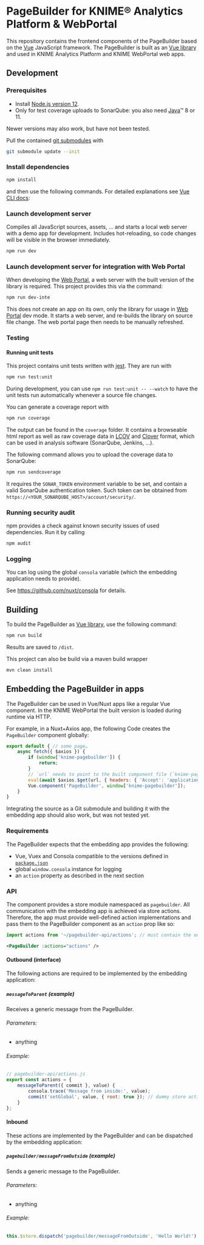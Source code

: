# PageBuilder for KNIME® Analytics Platform & WebPortal

This repository contains the frontend components of the PageBuilder based on the [Vue] JavaScript framework.
The PageBuilder is built as an [Vue library] and used in KNIME Analytics Platform and KNIME WebPortal web apps.

## Development

### Prerequisites

* Install [Node.js version 12][node].
* Only for test coverage uploads to SonarQube: you also need [Java]™ 8 or 11.

Newer versions may also work, but have not been tested.

Pull the contained [git submodules](https://stackoverflow.com/a/4438292/5134084) with
```sh
git submodule update --init
```

### Install dependencies

```sh
npm install
```

and then use the following commands. For detailed explanations see [Vue CLI docs]:


### Launch development server
Compiles all JavaScript sources, assets, … and starts a local web server with a demo app for development.
Includes hot-reloading, so code changes will be visible in the browser immediately.

```sh
npm run dev
```

### Launch development server for integration with Web Portal

When developing the [Web Portal], a web server with the built version of the library is required. This project provides
this via the command:

```sh
npm run dev-inte
```

This does not create an app on its own, only the library for usage in [Web Portal] dev mode. It starts a web server,
and re-builds the library on source file change. The web portal page then needs to be manually refreshed.

### Testing

#### Running unit tests
This project contains unit tests written with [jest].
They are run with

```sh
npm run test:unit
```

During development, you can use `npm run test:unit -- --watch` to have the unit tests run automatically whenever a
source file changes.

You can generate a coverage report with

```sh
npm run coverage
```

The output can be found in the `coverage` folder. It contains a browseable html report as well as raw coverage data in
[LCOV] and [Clover] format, which can be used in analysis software (SonarQube, Jenkins, …).

The following command allows you to upload the coverage data to SonarQube:

```sh
npm run sendcoverage
```
It requires the `SONAR_TOKEN` environment variable to be set, and contain a valid SonarQube authentication token.
Such token can be obtained from `https://<YOUR_SONARQUBE_HOST>/account/security/`.


### Running security audit

npm provides a check against known security issues of used dependencies. Run it by calling
```sh
npm audit
```

### Logging

You can log using the global `consola` variable (which the embedding application needs to provide).

See https://github.com/nuxt/consola for details.

## Building

To build the PageBuilder as [Vue library], use the following command:

```sh
npm run build
```

Results are saved to `/dist`.

This project can also be build via a maven build wrapper

```sh
mvn clean install
```

## Embedding the PageBuilder in apps

The PageBuilder can be used in Vue/Nuxt apps like a regular Vue component.
In the KNIME WebPortal the built version is loaded during runtime via HTTP.

For example, in a Nuxt+Axios app, the following Code creates the `PageBuilder` component globally:

```js
export default { // some page…
    async fetch({ $axios }) {
        if (window['knime-pagebuilder']) {
            return;
        }
        // `url` needs to point to the built component file (`knime-pagebuilder.umd.min.js`)
        eval(await $axios.$get(url, { headers: { 'Accept': 'application/javascript' } }));
        Vue.component('PageBuilder', window['knime-pagebuilder']);
    }
}
```
 
Integrating the source as a Git submodule and building it with the embedding app should also work, but was not tested
yet.

### Requirements

The PageBuilder expects that the embedding app provides the following:

- Vue, Vuex and Consola compatible to the versions defined in [`package.json`](package.json)
- global `window.consola` instance for logging
- an `action` property as described in the next section

### API
The component provides a store module namespaced as `pagebuilder`. All communication with the embedding app is achieved
via store actions. Therefore, the app must provide well-defined action implementations and pass them to the PageBuilder
component as an `action` prop like so:

```js
import actions from '~/pagebuilder-api/actions'; // must contain the outbound actions described below
```

```xml
<PageBuilder :actions="actions" />
```


#### Outbound (interface)

The following actions are required to be implemented by the embedding application:

##### `messageToParent` (example)

Receives a generic message from the PageBuilder.

###### Parameters:

* anything

###### Example:

```js
// pagebuilder-api/actions.js
export const actions = {
    messageToParent({ commit }, value) {
        consola.trace('Message from inside:', value);
        commit('setGlobal', value, { root: true }); // dummy store action on the global (non-namespaced) store
    }
};

```


#### Inbound

These actions are implemented by the PageBuilder and can be dispatched by the embedding application:

##### `pagebuilder/messageFromOutside` (example)

Sends a generic message to the PageBuilder.

###### Parameters:

* anything

###### Example:

```js
this.$store.dispatch('pagebuilder/messageFromOutside', 'Hello World!');
```


[Vue]: https://vuejs.org/
[node]: https://nodejs.org/en/download/
[Java]: https://www.oracle.com/technetwork/java/javase/downloads/index.html
[Vue CLI docs]: https://cli.vuejs.org/guide/
[Vue library]: https://cli.vuejs.org/guide/build-targets.html#library
[Nightwatch.js]: http://nightwatchjs.org/
[jest]: https://jestjs.io/en
[LCOV]: https://github.com/linux-test-project/lcov
[Clover]: http://openclover.org/
[Web Portal]: https://bitbucket.org/KNIME/knime-webportal
